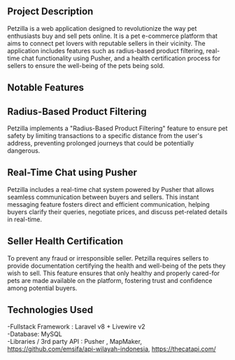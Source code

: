## Project Description

Petzilla is a web application designed to revolutionize the way pet enthusiasts buy and sell pets online. It is a pet e-commerce platform that aims to connect pet lovers with reputable sellers in their vicinity. The application includes features such as radius-based product filtering, real-time chat functionality using Pusher, and a health certification process for sellers to ensure the well-being of the pets being sold.

## Notable Features

## Radius-Based Product Filtering
Petzilla implements a "Radius-Based Product Filtering" feature to ensure pet safety by limiting transactions to a specific distance from the user's address, preventing prolonged journeys that could be potentially dangerous.

## Real-Time Chat using Pusher
Petzilla includes a real-time chat system powered by Pusher that allows seamless communication between buyers and sellers. This instant messaging feature fosters direct and efficient communication, helping buyers clarify their queries, negotiate prices, and discuss pet-related details in real-time.

## Seller Health Certification
To prevent any fraud or irresponsible seller. Petzilla requires sellers to provide documentation certifying the health and well-being of the pets they wish to sell. This feature ensures that only healthy and properly cared-for pets are made available on the platform, fostering trust and confidence among potential buyers.

## Technologies Used 
-Fullstack Framework : Laravel v8 + Livewire v2<br>
-Database: MySQL<br>
-Libraries / 3rd party API : Pusher , MapMaker, https://github.com/emsifa/api-wilayah-indonesia, https://thecatapi.com/ 


